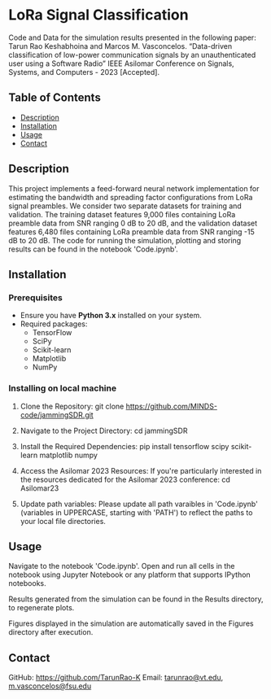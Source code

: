 # LoRa Signal Classification

Code and Data for the simulation results presented in the following paper: 
Tarun Rao Keshabhoina and Marcos M. Vasconcelos. “Data-driven classification of low-power communication signals by an unauthenticated user using a Software Radio” IEEE Asilomar Conference on Signals, Systems, and Computers - 2023 [Accepted].

## Table of Contents

- [Description](#description)
- [Installation](#installation)
- [Usage](#usage)
- [Contact](#contact)

## Description

This project implements a feed-forward neural network implementation for estimating the bandwidth and spreading factor configurations from LoRa signal preambles. We consider two separate datasets for training and validation. The training dataset features 9,000 files containing LoRa preamble data from SNR ranging 0 dB to 20 dB, and the validation dataset features 6,480 files containing LoRa preamble data from SNR ranging -15 dB to 20 dB. The code for running the simulation, plotting and storing results can be found in the notebook 'Code.ipynb'.

## Installation

### Prerequisites

- Ensure you have **Python 3.x** installed on your system.
- Required packages: 
  - TensorFlow
  - SciPy
  - Scikit-learn
  - Matplotlib
  - NumPy

### Installing on local machine

1. Clone the Repository:
   git clone https://github.com/MINDS-code/jammingSDR.git

2. Navigate to the Project Directory:
   cd jammingSDR

3. Install the Required Dependencies:
   pip install tensorflow scipy scikit-learn matplotlib numpy

4. Access the Asilomar 2023 Resources:
   If you're particularly interested in the resources dedicated for the Asilomar 2023 conference:
   cd Asilomar23

5. Update path variables:
   Please update all path varaibles in 'Code.ipynb' (variables in UPPERCASE, starting with 'PATH') to reflect the paths to your local file directories.

## Usage

Navigate to the notebook 'Code.ipynb'. Open and run all cells in the notebook using Jupyter Notebook or any platform that supports IPython notebooks.

Results generated from the simulation can be found in the Results directory, to regenerate plots.

Figures displayed in the simulation are automatically saved in the Figures directory after execution.

## Contact
GitHub: https://github.com/TarunRao-K
Email: tarunrao@vt.edu, m.vasconcelos@fsu.edu

